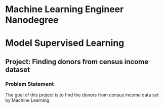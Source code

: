 # Machine Learning Engineer Nanodegree
# Model Supervised Learning
## Project: Finding donors from census income dataset 

### Problem Statement
The goal of this project is to find the donors from census income data set by Machine Learning
